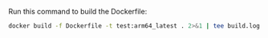 Run this command to build the Dockerfile:
```bash
docker build -f Dockerfile -t test:arm64_latest . 2>&1 | tee build.log
```
